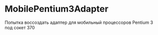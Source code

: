 # MobilePentium3Adapter
Попытка воссоздать адаптер для мобильный процессоров Pentium 3 под сокет 370
